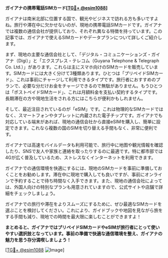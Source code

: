 **ガイアナの携帯電話SIMカード[[TG💪+ @esim1088](https://t.me/s/esim1088)]**

ガイアナは南米北部に位置する国で、観光やビジネスで訪れる方も多いですよね。旅行や滞在中に欠かせないのが、現地の携帯電話SIMカードです。ガイアナでは複数の通信会社が提供しており、それぞれ異なる特徴を持っています。この記事では、ガイアナで使えるSIMカードやデータプランについて詳しくご紹介します。

まず、現地の主要な通信会社として、「デジタル・コミュニケーションズ・ガイアナ（Digi）」と「エクスプレス・テレコム（Guyana Telephone & Telegraph Co. Ltd.）」があります。これらは主にスマホ向けのSIMカードを販売しています。SIMカードには大きく分けて3種類あります。ひとつは「プリペイドSIMカード」、これは事前にチャージして利用できるタイプです。旅行者におすすめのプランで、必要な分だけお金をチャージできるので無駄がありません。もうひとつは「ポストペイドSIMカード」、これは月額料金を支払い契約するタイプです。長期滞在の方や現地生活をされる方にはこちらが便利かもしれません。

そして、最近注目されているのが「eSIM」です。これは物理的なSIMカードではなく、スマートフォンやタブレットに内蔵された電子チップです。ガイアナでも対応している端末があれば、現地の通信会社から直接eSIMを購入し、簡単に設定できます。これなら複数の国のSIMを切り替える手間もなく、非常に便利です。

ガイアナでは高速モバイルデータも利用可能で、旅行中に地图や観光情報を確認したり、SNSで友人や家族と連絡を取ったりするのに最適です。特に都市部では4Gが広く普及しているため、ストレスなくインターネットを利用できます。

ガイアナでの通信環境を快適にするには、現地のSIMカードを事前に準備しておくことをお勧めします。滞在中に現地で購入しても良いですが、事前にオンラインで予約することで待ち時間なく入手できます。また、現地の通信会社によっては、外国人向けの特別なプランも用意されていますので、公式サイトや店舗で詳細をチェックしましょう。

ガイアナでの旅行や滞在をよりスムーズにするために、ぜひ最適なSIMカードを選ぶことを検討してください。これにより、ガイドブックや地図を見ながら旅をする手間も減り、現地での時間を最大限に楽しむことができますよ！

**まとめると、ガイアナではプリペイドSIMカードやeSIMが旅行者にとって使いやすい選択肢となっています。事前の準備で快適な通信環境を整え、ガイアナの魅力を思う存分満喫しましょう！**

[[TG💪+ @esim1088](https://t.me/s/esim1088) ![Image](https://i.postimg.cc/Y0z9fWf4/image.png)]